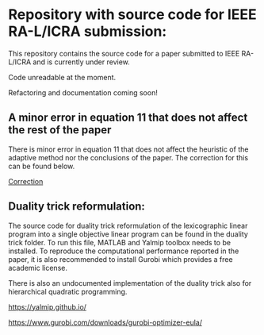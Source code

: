 # Repository with source code for IEEE RA-L/ICRA submission:

This repository contains the source code for a paper submitted to IEEE RA-L/ICRA and is currently under review.


Code unreadable at the moment.

Refactoring and documentation coming soon!

## A minor error in equation 11 that does not affect the rest of the paper

There is minor error in equation 11 that does not affect the heuristic of the adaptive method nor the conclusions of the paper. The correction for this can be found below.

[Correction](https://www.dropbox.com/s/prtiq1yv7mf0oo7/error.pdf?dl=0)

## Duality trick reformulation:

The source code for duality trick reformulation of the lexicographic linear program into a single objective linear program can be found in the duality trick folder. To run this file, MATLAB and Yalmip toolbox needs to be installed. To reproduce the computational performance reported in the paper, it is also recommended to install Gurobi which provides a free academic license.

There is also an undocumented implementation of the duality trick also for hierarchical quadratic programming.

https://yalmip.github.io/

https://www.gurobi.com/downloads/gurobi-optimizer-eula/
